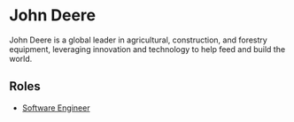 # John Deere

John Deere is a global leader in agricultural, construction, and forestry equipment, leveraging innovation and technology to help feed and build the world.

## Roles

- [Software Engineer](../roles/2023_07_JOHN_DEERE_SOFTWARE_ENGINEER.md)